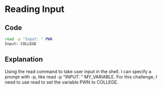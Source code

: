 # Reading Input

## Code

```bash
read -p "Input: " PWN
Input: COLLEGE
```
## Explanation

Using the read command to take user input in the shell.
I can specify a prompt with -p, like read -p "INPUT: " MY_VARIABLE.
For this challenge, I need to use read to set the variable PWN to COLLEGE.
